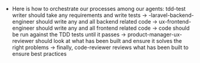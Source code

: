 - Here is how to orchestrate our processes among our agents: tdd-test writer should take any requirements and write tests -> -laravel-backend-engineer should write any and all backend related code -> ux-frontend-engineer should write any and all frontend related code -> code should be run against the TDD tests until it passes -> product-manager-ux-reviewer should look at what has been built and ensure it solves the right problems -> finally, code-reviewer reviews what has been built to ensure best practices
